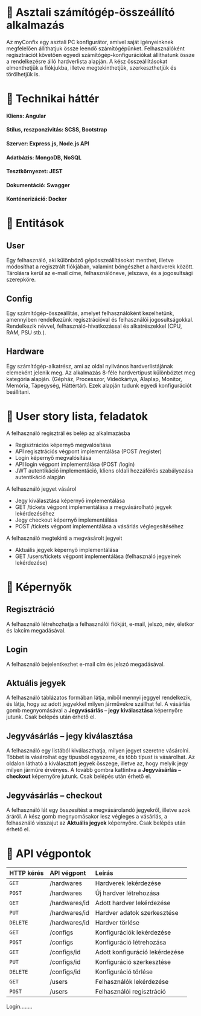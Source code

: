 #
# 📎 Asztali számítógép-összeállító alkalmazás

Az myConfix egy asztali PC konfigurátor, amivel saját igényeinknek megfelelően állíthatjuk össze leendő számítógépünket. 
Felhasználóként regisztrációt követően egyedi számítógép-konfigurációkat állíthatunk össze a rendelkezésre álló hardverlista alapján. A kész összeállításokat elmenthetjük a fiókjukba, illetve megtekinthetjük, szerkeszthetjük és törölhetjük is.
<!-- A többi hasonló konfigurátorral szemben itt regisztráció után be tudjuk állítani a meglévő hardvereinket, és a fennmaradó komponenseket ez alapján szűrve kapjuk meg, valamint egy súgóban megjelennek a hardverhez kapcsolódó legtipikusabb kompatibilitási hibalehetőségek.  -->
<!-- Admin jogosultsággal hozzáférünk az hardver adatbázis elemeihez, tudunk új elemeket hozzáadni, és szükség esetén szerkeszteni, vagy törölni tudjuk őket. -->


#
<!-- ___
--- -->

#  📎 Technikai háttér


#### **Kliens**: Angular 
#### **Stílus, reszponzivitás**: SCSS, Bootstrap
#### **Szerver**: Express.js, Node.js API
#### **Adatbázis**: MongoDB, NoSQL
#### **Tesztkörnyezet**: JEST
#### **Dokumentáció**: Swagger
#### **Konténerizáció**: Docker

<!-- ---
--- -->
#
# 📎 Entitások

## **User**

Egy felhasználó, aki különböző gépösszeállításokat menthet, illetve módosíthat a regisztrált fiókjában, valamint böngészhet a hardverek között.
Tárolásra kerül az e-mail címe, felhasználóneve, jelszava, és a jogosultsági szerepköre.

## **Config**

Egy számítógép-összeállítás, amelyet felhasználóként kezelhetünk, amennyiben rendelkezünk regisztrációval és felhasználói jogosultságokkal. Rendelkezik névvel, felhasználó-hivatkozással és alkatrészekkel (CPU, RAM, PSU stb.).

## **Hardware**

Egy számítógép-alkatrész, ami az oldal nyilvános hardverlistájának elemeként jelenik meg.
Az alkalmazás 8-féle hardvertípust különböztet meg kategória alapján.
(Gépház, Processzor, Videókártya, Alaplap, Monitor, Memória, Tápegység, Háttértár).
Ezek alapján tudunk egyedi konfigurációt beállítani.

#
# 📎 User story lista, feladatok

A felhasználó regisztrál és belép az alkalmazásba

- Regisztrációs képernyő megvalósítása
- API regisztrációs végpont implementálása (POST /register)
- Login képernyő megvalósítása
- API login végpont implementálása (POST /login)
- JWT autentikáció implementáció, kliens oldali hozzáférés szabályozása autentikáció alapján

A felhasználó jegyet vásárol

- Jegy kiválasztása képernyő implementálása
- GET /tickets végpont implementálása a megvásárolható jegyek lekérdezéséhez
- Jegy checkout képernyő implementálása
- POST /tickets végpont implementálása a vásárlás véglegesítéséhez

A felhasználó megtekinti a megvásárolt jegyeit

- Aktuális jegyek képernyő implementálása
- GET /users/tickets végpont implementálása (felhasználó jegyeinek lekérdezése)
#
# 📎 Képernyők

## Regisztráció

A felhasználó létrehozhatja a felhasználói fiókját, e-mail, jelszó, név, életkor és lakcím megadásával.

## Login

A felhasználó bejelentkezhet e-mail cím és jelszó megadásával.

## Aktuális jegyek

A felhasználó táblázatos formában látja, miből mennyi jeggyel rendelkezik, és látja, hogy az adott jegyekkel milyen járművekre szállhat fel. A vásárlás gomb megnyomásával a **Jegyvásárlás – jegy kiválasztása** képernyőre jutunk. Csak belépés után érhető el.

## Jegyvásárlás – jegy kiválasztása

A felhasználó egy listából kiválaszthatja, milyen jegyet szeretne vásárolni. Többet is vásárolhat egy típusból egyszerre, és több típust is vásárolhat. Az oldalon látható a kiválasztott jegyek összege, illetve az, hogy melyik jegy milyen járműre érvényes. A tovább gombra kattintva a **Jegyvásárlás – checkout** képernyőre jutunk. Csak belépés után érhető el.

## Jegyvásárlás – checkout

A felhasználó lát egy összesítést a megvásárolandó jegyekről, illetve azok áráról. A kész gomb megnyomásakor lesz végleges a vásárlás, a felhasználó visszajut az **Aktuális jegyek** képernyőre. Csak belépés után érhető el.
#
# 📎 API végpontok

| HTTP kérés | API végpont         |    Leírás            |
| :-------- | :----------- | :------------------------- |
| `GET` | /hardwares | Hardverek lekérdezése
| `POST` | /hardwares | Új hardver létrehozása
| `GET` | /hardwares/id | Adott hardver lekérdezése
| `PUT` | /hardwares/id | Hardver adatok szerkesztése
| `DELETE` | /hardwares/id | Hardver törlése
| `GET` | /configs | Konfigurációk lekérdezése
| `POST` | /configs | Konfiguráció létrehozása
| `GET` | /configs/id | Adott konfiguráció lekérdezése
| `PUT` | /configs/id | Konfiguráció szerkesztése
| `DELETE` | /configs/id | Konfiguráció törlése
| `GET` | /users | Felhasználók lekérdezése
| `POST` | /users | Felhasználói regisztráció
  Login........

<!-- Hardverek
GET/hardwares
POST/hardwares
GET/hardwares/{_id}
PUT/hardwares/{_id}
DELETE/hardwares/{_id}
Konfigurációk
GET/configs
POST/configs
GET/configs/{_id}
PUT/configs/{_id}
DELETE/configs/{_id}
Felhasználók
GET/users
POST/users
GET/users/{_id}
PUT/users/{_id}
DELETE/users/{_id} -->
